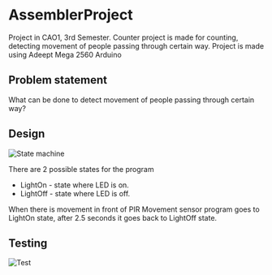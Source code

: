 # AssemblerProject
Project in CAO1, 3rd Semester. Counter project is made for counting, detecting movement of people passing through certain way.
Project is made using Adeept Mega 2560 Arduino
## Problem statement
What can be done to detect movement of people passing through certain way?
## Design
![State machine](https://raw.githubusercontent.com/gundarsv/asm-project/master/Diagrams/StateMachine.png)  
  
  
There are 2 possible states for the program  
* LightOn - state where LED is on.
* LightOff - state where LED is off.

[//]: # (Description of state)
When there is movement in front of PIR Movement sensor program goes to LightOn state, after 2.5 seconds it goes back to LightOff state.
## Testing
![Test](https://raw.githubusercontent.com/gundarsv/asm-project/master/Test/PIRTest.jpg)

